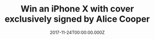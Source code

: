 ---
campaign-uuid: "c-4bf4ec1c-a525-4c1b-be55-14e758913196"
type: "Competition"
category: "Technology"
date: "2017-11-24T00:00:00.000Z"
end-date: "2017-12-21T00:00:00.000Z"
disable-form: false
is_promoted: false
has_entry_page: true
title: "Win an iPhone X with cover exclusively signed by Alice Cooper"
competition-description: "An amazing iPhone X: the special competition prize for the\
  \ launch of NME AAA, our new Access All Areas Backstage for music lovers. Join us\
  \ and get a chance to win the most innovative phone in a generation! And get an\
  \ exclusive cover signed by no one else than the amazing Alice Cooper! <br/> Presented\
  \ by TechHouse, the cooler, younger, hipper, sibling of Fonehouse Group, bringing\
  \ cutting edge tech, cool gadgets and the latest in fashion to your high street\
  \ stores."
hero-header: "Win an iPhone X with cover exclusively signed by Alice Cooper"
terms-confirmation: "I agree to the competition <a href=\"../etc/nme-techhouse-terms-and-conditions.pdf\"\
  \ target=\"_blank\">Terms &amp; Conditions</a> and to create an account with NME\
  \ AAA."
banner-img: "techhouse-iphone-alice-cooper-banner.jpg?cb=2"
logo-left-href: "https://www.techhouse.com/"
logo-left-image: "techhouse-logo.png"
logo-left-title: "TechHouse"
bg-image-hero: "techhouse-iphone-alice-cooper-header.png"
bg-image-first: "techhouse-zero-img.jpg?cb=1"
bg-image-second: "techhouse-iphone-first-img.jpg"
bg-image-third: "techhouse-second-img.jpg"
section1-content: "<p>We are launching NME AAA: our new Access All Areas Backstage,\
  \ designed to give you access to exclusive events, offers and competitions!</p>\
  \ <p>To celebrate, we selected this special competition prize: the hard-to-get iPhone\
  \ X, with a phone cover uniquely signed by Alice Cooper, the legendary Godfather\
  \ of Shock Rock.</p> <p>Welcoming you to a whole new world of opportunities.</p>\
  \ <p><i>(Picture by Ralph Arvesen)</i></p>"
section2-content: "<p><strong>iPhone X</strong></p> <p>\"Our vision has always been\
  \ to create an iPhone that is entirely screen. One so immersive the device itself\
  \ disappears into the experience. And so intelligent it can respond to a tap, your\
  \ voice, and even a glance. With iPhone X, that vision is now a reality.\"</p> <p>Say\
  \ hello to the future.</p>"
section3-content: "<p>Welcome to <a href=\"https://www.techhouse.com/\"><strong>TechHouse</strong></a>,\
  \ the cool and hip younger sibling of the Fonehouse Group. We bring cool gadgets,\
  \ cutting edge tech and the latest in fashion to high street stores at affordable\
  \ prices and offer an award winning mobile phone repair service.</p> <p>We are part\
  \ of a company that has been at the forefront of the mobile industry for 23 years\
  \ and was originally set up by Clive Bayley, a former member of the prog band Yes,\
  \ which went on to achieve worldwide success\r\n  in the 70s.</p>\r\n<p>Our experts\
  \ spend their time researching the very best in smart phone protection, urban tech-wear,\
  \ gadgets and add-ons, so you can have the ultimate in functionality and practicality\
  \ that money can buy. We’re so busy that when we’re not designing our own products,\
  \ we’re scouring tech fairs all over the world to bring back the next generation\
  \ of fun, functional, kit.  Whether you’re into adventure, travel, business, music,\
  \ vlogging or the ultimate family gift.</p>"
entry-title: "Win an unlocked 64GB <span style=\"text-transform:lowercase\">i</span>Phone\
  \ X with cover exclusively signed by Alice Cooper"
entry-content: "<p>\r\n Enjoy one of the best phones ever built, with a cover exclusively\
  \ signed by the one and only Alice Cooper. Brought to you by NME AAA and TechHouse,\
  \ your destination for phone accessories and repairs.\r\n</p> <p>\r\n Enter the\
  \ draw to win an iPhone X by completing the form below before 23:59 on !end-date!.\r\
  \n</p>"
has-winner: true
winner-title: "Congratulations to Gabriel S. of London who won the iPhone X with cover\
  \ exclusively signed by Alice Cooper"
winner-banner: "techhouse-winner-img.jpg"
prize-description: "An iPhone X with cover exclusively signed by Alice Cooper"
country-restrictions:
- "GB"
---